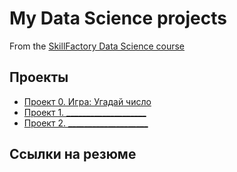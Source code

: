 # My Data Science projects

From the [SkillFactory Data Science course](https://skillfactory.ru/data-science-specialization)

## Проекты

* [Проект 0. Игра: Угадай число](https://github.com/vanpakpro/SkillFactory-RepDS/tree/main/project_0)
* [Проект 1. ____________________]()
* [Проект 2. ____________________]()

## Ссылки на резюме